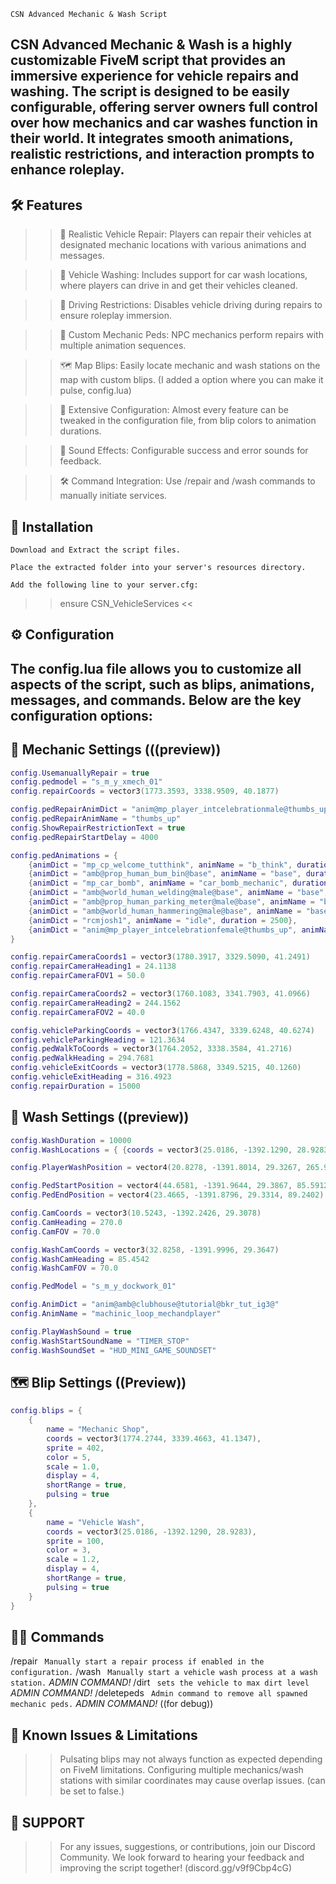 `CSN Advanced Mechanic & Wash Script`



## CSN Advanced Mechanic & Wash is a highly customizable FiveM script that provides an immersive experience for vehicle repairs and washing. The script is designed to be easily configurable, offering server owners full control over how mechanics and car washes function in their world. It integrates smooth animations, realistic restrictions, and interaction prompts to enhance roleplay.

## 🛠️ Features

>>🚗 Realistic Vehicle Repair: Players can repair their vehicles at designated mechanic locations with various animations and messages.

>>🚿 Vehicle Washing: Includes support for car wash locations, where players can drive in and get their vehicles cleaned.

>>🔄 Driving Restrictions: Disables vehicle driving during repairs to ensure roleplay immersion.

>>👷 Custom Mechanic Peds: NPC mechanics perform repairs with multiple animation sequences.

>>🗺️ Map Blips: Easily locate mechanic and wash stations on the map with custom blips. (I added a option where you can make it pulse, config.lua)

>>📝 Extensive Configuration: Almost every feature can be tweaked in the configuration file, from blip colors to animation durations.

>>🎵 Sound Effects: Configurable success and error sounds for feedback.

>>🛠️ Command Integration: Use /repair and /wash commands to manually initiate services.



## 📂 Installation
`Download and Extract the script files.`

`Place the extracted folder into your server's resources directory.`

`Add the following line to your server.cfg:`
>> ensure CSN_VehicleServices <<


## ⚙️ Configuration
## The config.lua file allows you to customize all aspects of the script, such as blips, animations, messages, and commands. Below are the key configuration options:

## 🚗 Mechanic Settings (((preview))

```lua
config.UsemanuallyRepair = true 
config.pedmodel = "s_m_y_xmech_01" 
config.repairCoords = vector3(1773.3593, 3338.9509, 40.1877) 

config.pedRepairAnimDict = "anim@mp_player_intcelebrationmale@thumbs_up" 
config.pedRepairAnimName = "thumbs_up" 
config.ShowRepairRestrictionText = true 
config.pedRepairStartDelay = 4000

config.pedAnimations = {
    {animDict = "mp_cp_welcome_tutthink", animName = "b_think", duration = 5000}, 
    {animDict = "amb@prop_human_bum_bin@base", animName = "base", duration = 3000}, 
    {animDict = "mp_car_bomb", animName = "car_bomb_mechanic", duration = 4000}, 
    {animDict = "amb@world_human_welding@male@base", animName = "base", duration = 4000}, 
    {animDict = "amb@prop_human_parking_meter@male@base", animName = "base", duration = 3000}, 
    {animDict = "amb@world_human_hammering@male@base", animName = "base", duration = 4500}, 
    {animDict = "rcmjosh1", animName = "idle", duration = 2500},
    {animDict = "anim@mp_player_intcelebrationfemale@thumbs_up", animName = "thumbs_up", duration = 2500} 
}

config.repairCameraCoords1 = vector3(1780.3917, 3329.5090, 41.2491) 
config.repairCameraHeading1 = 24.1138 
config.repairCameraFOV1 = 50.0 

config.repairCameraCoords2 = vector3(1760.1083, 3341.7903, 41.0966) 
config.repairCameraHeading2 = 244.1562 
config.repairCameraFOV2 = 40.0 

config.vehicleParkingCoords = vector3(1766.4347, 3339.6248, 40.6274)
config.vehicleParkingHeading = 121.3634 
config.pedWalkToCoords = vector3(1764.2052, 3338.3584, 41.2716) 
config.pedWalkHeading = 294.7681 
config.vehicleExitCoords = vector3(1778.5868, 3349.5215, 40.1260) 
config.vehicleExitHeading = 316.4923 
config.repairDuration = 15000 
```


## 🚿 Wash Settings ((preview))


```lua
config.WashDuration = 10000 
config.WashLocations = { {coords = vector3(25.0186, -1392.1290, 28.9283), heading = 89.1343} } 

config.PlayerWashPosition = vector4(20.8278, -1391.8014, 29.3267, 265.9778503418) 

config.PedStartPosition = vector4(44.6581, -1391.9644, 29.3867, 85.5912) 
config.PedEndPosition = vector4(23.4665, -1391.8796, 29.3314, 89.2402) 

config.CamCoords = vector3(10.5243, -1392.2426, 29.3078) 
config.CamHeading = 270.0 
config.CamFOV = 70.0 

config.WashCamCoords = vector3(32.8258, -1391.9996, 29.3647)
config.WashCamHeading = 85.4542 
config.WashCamFOV = 70.0 

config.PedModel = "s_m_y_dockwork_01"

config.AnimDict = "anim@amb@clubhouse@tutorial@bkr_tut_ig3@" 
config.AnimName = "machinic_loop_mechandplayer" 

config.PlayWashSound = true 
config.WashStartSoundName = "TIMER_STOP" 
config.WashSoundSet = "HUD_MINI_GAME_SOUNDSET" 
```




## 🗺️ Blip Settings ((Preview))

```lua
config.blips = {
    {
        name = "Mechanic Shop", 
        coords = vector3(1774.2744, 3339.4663, 41.1347),
        sprite = 402, 
        color = 5, 
        scale = 1.0,
        display = 4,
        shortRange = true, 
        pulsing = true 
    },
    {
        name = "Vehicle Wash",
        coords = vector3(25.0186, -1392.1290, 28.9283), 
        sprite = 100, 
        color = 3, 
        scale = 1.2, 
        display = 4,
        shortRange = true,
        pulsing = true 
    }
}
```


## 🧑‍💻 Commands
/repair ` Manually start a repair process if enabled in the configuration.`
/wash ` Manually start a vehicle wash process at a wash station.` *ADMIN COMMAND!*
/dirt ` sets the vehicle to max dirt level`                       *ADMIN COMMAND!*
/deletepeds ` Admin command to remove all spawned mechanic peds.` *ADMIN COMMAND!* ((for debug))



## 🚧 Known Issues & Limitations
>>Pulsating blips may not always function as expected depending on FiveM limitations.
>>Configuring multiple mechanics/wash stations with similar coordinates may cause overlap issues. (can be set to false.)




## 🔗 SUPPORT
>>For any issues, suggestions, or contributions, join our Discord Community. We look forward to hearing your feedback and improving the script together! (discord.gg/v9f9Cbp4cG)
